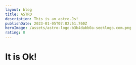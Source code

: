 ```yaml
---
layout: blog
title: ASTRO
description: This is an astro.Js!
publishDate: 2023-01-05T07:02:51.760Z
heroImage: /assets/astro-logo-b3b4dabb0a-seeklogo.com.png
rating: 0
---
```

# **I﻿t is Ok!**